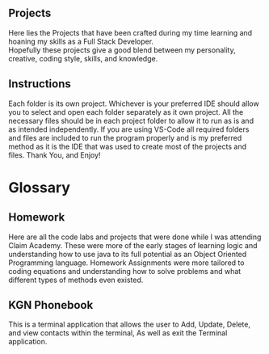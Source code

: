 ## Projects
Here lies the Projects that have been crafted during my time learning and hoaning my skills as a Full Stack Developer.  
Hopefully these projects give a good blend between my personality, creative, coding style, skills, and knowledge.

## Instructions
Each folder is its own project.  Whichever is your preferred IDE should allow you to select and open each folder separately
as it own project.  All the necessary files should be in each project folder to allow it to run as is and as intended independently.
If you are using VS-Code all required folders and files are included to run the program properly and is my preferred method as it is 
the IDE that was used to create most of the projects and files.  Thank You, and Enjoy!


# Glossary

## Homework
Here are all the code labs and projects that were done while I was attending Claim Academy.  These were more of the early stages of learning logic
and understanding how to use java to its full potential as an Object Oriented Programming language.  Homework Assignments were more tailored to
coding equations and understanding how to solve problems and what different types of methods even existed.

## KGN Phonebook
This is a terminal application that allows the user to Add, Update, Delete, and view contacts within the terminal, As well as exit the Terminal application.
